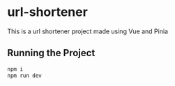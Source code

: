 # url-shortener

This is a url shortener project made using Vue and Pinia

## Running the Project

```sh
npm i
npm run dev
```
